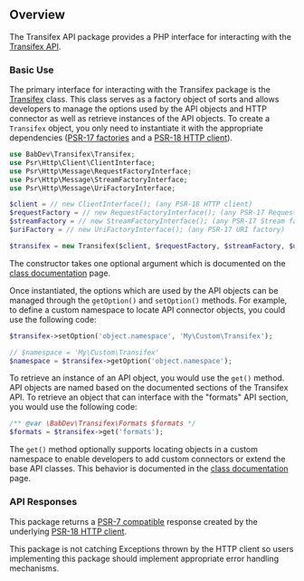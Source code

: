 ## Overview

The Transifex API package provides a PHP interface for interacting with the [Transifex API](http://docs.transifex.com/api/).

### Basic Use

The primary interface for interacting with the Transifex package is the [Transifex](classes/Transifex.md) class. This class serves as a factory object of sorts and allows developers to manage the options used by the API objects and HTTP connector as well as retrieve instances of the API objects. To create a `Transifex` object, you only need to instantiate it with the appropriate dependencies ([PSR-17 factories](https://www.php-fig.org/psr/psr-17/) and a [PSR-18 HTTP client](https://www.php-fig.org/psr/psr-18/)).

```php
use BabDev\Transifex\Transifex;
use Psr\Http\Client\ClientInterface;
use Psr\Http\Message\RequestFactoryInterface;
use Psr\Http\Message\StreamFactoryInterface;
use Psr\Http\Message\UriFactoryInterface;

$client = // new ClientInterface(); (any PSR-18 HTTP client)
$requestFactory = // new RequestFactoryInterface(); (any PSR-17 Request factory)
$streamFactory = // new StreamFactoryInterface(); (any PSR-17 Stream factory)
$uriFactory = // new UriFactoryInterface(); (any PSR-17 URI factory)

$transifex = new Transifex($client, $requestFactory, $streamFactory, $uriFactory);
```

The constructor takes one optional argument which is documented on the [class documentation](classes/Transifex.md) page.

Once instantiated, the options which are used by the API objects can be managed through the `getOption()` and `setOption()` methods. For example, to define a custom namespace to locate API connector objects, you could use the following code:

```php
$transifex->setOption('object.namespace', 'My\Custom\Transifex');

// $namespace = 'My\Custom\Transifex'
$namespace = $transifex->getOption('object.namespace');
```

To retrieve an instance of an API object, you would use the `get()` method. API objects are named based on the documented sections of the Transifex API. To retrieve an object that can interface with the "formats" API section, you would use the following code:

```php
/** @var \BabDev\Transifex\Formats $formats */
$formats = $transifex->get('formats');
```

The `get()` method optionally supports locating objects in a custom namespace to enable developers to add custom connectors or extend the base API classes. This behavior is documented in the [class documentation](classes/Transifex.md) page.

### API Responses

This package returns a [PSR-7 compatible](https://www.php-fig.org/psr/psr-7/) response created by the underlying [PSR-18 HTTP client](https://www.php-fig.org/psr/psr-18/).

This package is not catching Exceptions thrown by the HTTP client so users implementing this package should implement appropriate error handling mechanisms.

